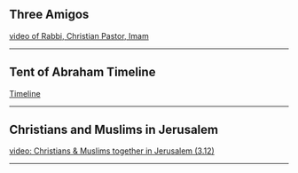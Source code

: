 ## Three Amigos

[video of Rabbi, Christian Pastor, Imam](https://youtu.be/tPnZArtsG_c)

---

## Tent of Abraham Timeline

[Timeline](https://cdn.knightlab.com/libs/timeline3/latest/embed/index.html?source=1hQWnCTFQkE2LiwSr1kH9O81AeBiKGcVC4xhShc59KwQ&font=Default&lang=en&initial_zoom=2&height=650)

---

## Christians and Muslims in Jerusalem

[video: Christians & Muslims together in Jerusalem (3.12)](https://youtu.be/gz_wIacRi7s)

---

